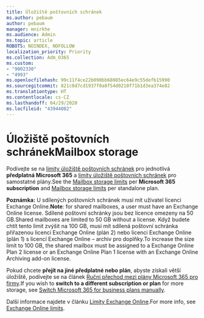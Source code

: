 ```yaml
---
title: Úložiště poštovních schránek
ms.author: pebaum
author: pebaum
manager: mnirkhe
ms.audience: Admin
ms.topic: article
ROBOTS: NOINDEX, NOFOLLOW
localization_priority: Priority
ms.collection: Adm_O365
ms.custom:
- "9002330"
- "4993"
ms.openlocfilehash: 99c11f4ce22b090bb68085ec64e9c55defb15990
ms.sourcegitcommit: 821c0d7cd1937f0a8f54d0210f71b1d3ea374e82
ms.translationtype: HT
ms.contentlocale: cs-CZ
ms.lasthandoff: 04/29/2020
ms.locfileid: "43944082"
---
```

# <a name="mailbox-storage"></a><span data-ttu-id="a0384-102">Úložiště poštovních schránek</span><span class="sxs-lookup"><span data-stu-id="a0384-102">Mailbox storage</span></span>

<span data-ttu-id="a0384-103">Podívejte se na [limity úložiště poštovních schránek](https://docs.microsoft.com/office365/servicedescriptions/exchange-online-service-description/exchange-online-limits#mailbox-storage-limits) pro jednotlivá **předplatná Microsoft 365** a [limity úložiště poštovních schránek](https://docs.microsoft.com/office365/servicedescriptions/exchange-online-service-description/exchange-online-limits#storage-limits-across-standalone-plans) pro samostatné plány.</span><span class="sxs-lookup"><span data-stu-id="a0384-103">See the [Mailbox storage limits](https://docs.microsoft.com/office365/servicedescriptions/exchange-online-service-description/exchange-online-limits#mailbox-storage-limits) per **Microsoft 365 subscription** and [Mailbox storage limits](https://docs.microsoft.com/office365/servicedescriptions/exchange-online-service-description/exchange-online-limits#storage-limits-across-standalone-plans) per standalone plan.</span></span> 

<span data-ttu-id="a0384-104">**Poznámka:** U sdílených poštovních schránek musí mít uživatel licenci Exchange Online.</span><span class="sxs-lookup"><span data-stu-id="a0384-104">**Note**: for shared mailboxes, a user must have an Exchange Online license.</span></span> <span data-ttu-id="a0384-105">Sdílené poštovní schránky jsou bez licence omezeny na 50 GB.</span><span class="sxs-lookup"><span data-stu-id="a0384-105">Shared mailboxes are limited to 50 GB without a license.</span></span> <span data-ttu-id="a0384-106">Když budete chtít tento limit zvýšit na 100 GB, musí mít sdílená poštovní schránka přiřazenou licenci Exchange Online (plán 2) nebo licenci Exchange Online (plán 1) s licencí Exchange Online – archiv pro doplňky.</span><span class="sxs-lookup"><span data-stu-id="a0384-106">To increase the size limit to 100 GB, the shared mailbox must be assigned to a Exchange Online Plan 2 license or an Exchange Online Plan 1 license with an Exchange Online Archiving add-on license.</span></span>

<span data-ttu-id="a0384-107">Pokud chcete **přejít na jiné předplatné nebo plán**, abyste získali větší úložiště, podívejte se na článek [Ruční přechod mezi plány Microsoft 365 pro firmy](https://docs.microsoft.com/microsoft-365/commerce/subscriptions/switch-plans-manually?view=o365-worldwide).</span><span class="sxs-lookup"><span data-stu-id="a0384-107">If you wish to **switch to a different subscription or plan** for more storage, see [Switch Microsoft 365 for business plans manually](https://docs.microsoft.com/microsoft-365/commerce/subscriptions/switch-plans-manually?view=o365-worldwide).</span></span>

<span data-ttu-id="a0384-108">Další informace najdete v článku [Limity Exchange Online](https://docs.microsoft.com/office365/servicedescriptions/exchange-online-service-description/exchange-online-limits).</span><span class="sxs-lookup"><span data-stu-id="a0384-108">For more info, see [Exchange Online limits](https://docs.microsoft.com/office365/servicedescriptions/exchange-online-service-description/exchange-online-limits).</span></span>
